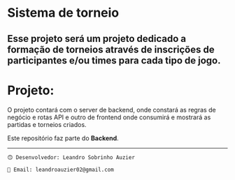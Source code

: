 # Sistema de torneio

## Esse projeto será um projeto dedicado a formação de torneios através de inscrições de participantes e/ou times para cada tipo de jogo.

# Projeto:
O projeto contará com o server de backend, onde constará as regras de negócio e rotas API e outro de frontend onde consumirá e mostrará as partidas e torneios criados.

Este repositório faz parte do **Backend**.


___
`🙃 Desenvolvedor: Leandro Sobrinho Auzier`

`📩 Email: leandroauzier02@gmail.com`